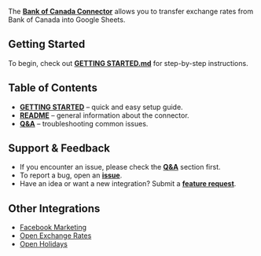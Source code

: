 The [**Bank of Canada Connector**](https://github.com/OWOX/owox-data-marts/tree/main/src/Integrations/BankOfCanada) allows you to transfer exchange rates from Bank of Canada into Google Sheets. 

## Getting Started

To begin, check out [**GETTING STARTED.md**](https://github.com/OWOX/owox-data-marts/blob/main/src/Integrations/BankOfCanada/GETTING_STARTED.md) for step-by-step instructions.

## Table of Contents

- [**GETTING STARTED**](https://github.com/OWOX/owox-data-marts/blob/main/src/Integrations/BankOfCanada/GETTING_STARTED.md) – quick and easy setup guide.
- [**README**](https://github.com/OWOX/owox-data-marts/blob/main/src/Integrations/BankOfCanada/README.md) – general information about the connector.
- [**Q&A**](https://github.com/OWOX/owox-data-marts/discussions/categories/q-a) – troubleshooting common issues.

## Support & Feedback

- If you encounter an issue, please check the [**Q&A**](https://github.com/OWOX/owox-data-marts/discussions/categories/q-a) section first.
- To report a bug, open an [**issue**](#).
- Have an idea or want a new integration? Submit a [**feature request**](#).

## Other Integrations

- [Facebook Marketing](https://github.com/OWOX/owox-data-marts/tree/main/src/Integrations/FacebookMarketing)
- [Open Exchange Rates](https://github.com/OWOX/owox-data-marts/tree/main/src/Integrations/OpenExchangeRates)
- [Open Holidays](https://github.com/OWOX/owox-data-marts/tree/main/src/Integrations/OpenHolidays)
